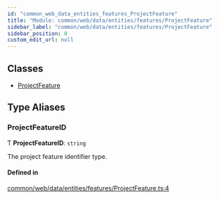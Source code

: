```yaml
---
id: "common_web_data_entities_features_ProjectFeature"
title: "Module: common/web/data/entities/features/ProjectFeature"
sidebar_label: "common/web/data/entities/features/ProjectFeature"
sidebar_position: 0
custom_edit_url: null
---
```


## Classes

- [ProjectFeature](../classes/common_web_data_entities_features_ProjectFeature.ProjectFeature.md)

## Type Aliases

### ProjectFeatureID

Ƭ **ProjectFeatureID**: `string`

The project feature identifier type.

#### Defined in

[common/web/data/entities/features/ProjectFeature.ts:4](https://github.com/Soroush9978/rds-ng/blob/9a997cb/src/common/web/data/entities/features/ProjectFeature.ts#L4)
